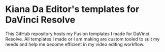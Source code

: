 # Kiana Da Editor's templates for DaVinci Resolve

This GitHub repository hosts my Fusion templates I made for DaVinci Resolve. All templates I made or I am making are custom tooled to suit my needs and help me become efficient in my video editing workflow.

